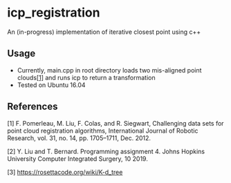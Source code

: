 # icp\_registration

An (in-progress) implementation of iterative closest point using c++

## Usage

* Currently, main.cpp in root directory loads two mis-aligned point clouds[[1]](#1) and runs icp to return a transformation
* Tested on Ubuntu 16.04 

## References 
<a id="1">[1]</a> 
F. Pomerleau, M. Liu, F. Colas, and R. Siegwart, Challenging data sets for point cloud registration algorithms, International Journal of Robotic Research, vol. 31, no. 14, pp. 1705–1711, Dec. 2012.

<a id="2">[2]</a> 
Y.  Liu  and  T.  Bernard.   Programming  assignment  4. Johns  Hopkins  University  Computer Integrated Surgery, 10 2019.

<a id="3">[3]</a> 
https://rosettacode.org/wiki/K-d_tree
